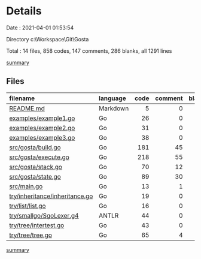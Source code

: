 # Details

Date : 2021-04-01 01:53:54

Directory c:\Workspace\Git\Gosta

Total : 14 files,  858 codes, 147 comments, 286 blanks, all 1291 lines

[summary](results.md)

## Files
| filename | language | code | comment | blank | total |
| :--- | :--- | ---: | ---: | ---: | ---: |
| [README.md](/README.md) | Markdown | 5 | 0 | 2 | 7 |
| [examples/example1.go](/examples/example1.go) | Go | 26 | 0 | 8 | 34 |
| [examples/example2.go](/examples/example2.go) | Go | 31 | 0 | 9 | 40 |
| [examples/example3.go](/examples/example3.go) | Go | 38 | 0 | 8 | 46 |
| [src/gosta/build.go](/src/gosta/build.go) | Go | 181 | 45 | 72 | 298 |
| [src/gosta/execute.go](/src/gosta/execute.go) | Go | 218 | 55 | 88 | 361 |
| [src/gosta/stack.go](/src/gosta/stack.go) | Go | 70 | 12 | 18 | 100 |
| [src/gosta/state.go](/src/gosta/state.go) | Go | 89 | 30 | 30 | 149 |
| [src/main.go](/src/main.go) | Go | 13 | 1 | 6 | 20 |
| [try/inheritance/inheritance.go](/try/inheritance/inheritance.go) | Go | 19 | 0 | 4 | 23 |
| [try/list/list.go](/try/list/list.go) | Go | 16 | 0 | 6 | 22 |
| [try/smallgo/SgoLexer.g4](/try/smallgo/SgoLexer.g4) | ANTLR | 44 | 0 | 15 | 59 |
| [try/tree/intertest.go](/try/tree/intertest.go) | Go | 43 | 0 | 8 | 51 |
| [try/tree/tree.go](/try/tree/tree.go) | Go | 65 | 4 | 12 | 81 |

[summary](results.md)
